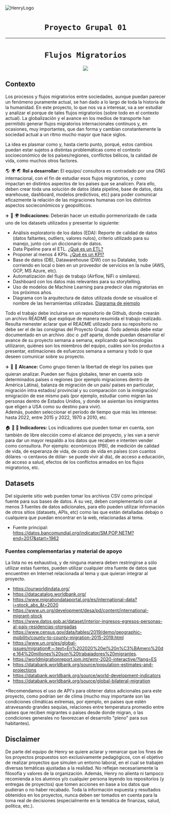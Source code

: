 ![HenryLogo](https://d31uz8lwfmyn8g.cloudfront.net/Assets/logo-henry-white-lg.png)

# <h1 align="center">**`Proyecto Grupal 01`**

- - -

# <h1 align="center">**`Flujos Migratorios`**

<p align="center">
<img src="https://www.flippers.es/wp-content/uploads/2014/03/Flujos-migratorios-internacionales.jpg"   
>
</p>

## **Contexto**
Los procesos y flujos migratorios entre sociedades, aunque puedan parecer un fenómeno puramente actual, se han dado a lo largo de toda la historia de la humanidad. En este proyecto, lo que nos va a interesar, va a ser estudiar y analizar el porque de tales flujos migratorios (sobre todo en el contexto actual). La globalización y el avance en los medios de transporte han permitido generar flujos migratorios internacionales continuos y, en ocasiones, muy importantes, que dan forma y cambian constantemente la sociedad actual a un ritmo mucho mayor que hace siglos.    
     
   
La idea es plasmar como y, hasta cierto punto, porqué, estos cambios puedan estar sujetos a distintas problemáticas como el contexto socioeconómico de los países/regiones, conflictos bélicos, la calidad de vida, como muchos otros factores.
   


:earth_americas: 	:earth_africa: :earth_asia: **Rol a desarrollar:** El equipo/ consultora es contradado por una ONG internacional, con el fin de estudiar esos flujos migratorios, y como impactan en distintos aspectos de los países que se analicen. Para ello, deben crear toda una solución de datos (data pipeline, base de datos, data warehouse, dashboard, modelos predictivos, etc) para poder comunicar eficazmente la relación de las migraciones humanas con los distintos aspectos socieconómicos y geopolíticos.  

:airplane: :ship: :earth_africa: **Indicaciones:**
Deberán hacer un estudio pormenorizado de cada uno de los datasets utilizados y presentar lo siguiente:

- Análisis exploratorio de los datos (EDA): Reporte de calidad de datos (datos faltantes, outliers, valores nulos), criterio utilizado para su manejo, junto con un diccionario de datos.
- Data Pipeline para el ETL. [¿Qué es un ETL?](https://learn.microsoft.com/es-es/azure/architecture/data-guide/relational-data/etl)
- Proponer al menos 4 KPIs. [¿Qué es un KPI?](https://asana.com/es/resources/key-performance-indicator-kpi)
- Base de datos (DB), Datawarehouse (DW) con su Datalake, todo corriendo en local o bien en un proveedor de servicios en la nube (AWS, GCP, MS Azure, etc).
- Automatización del flujo de trabajo (Airflow, NiFi o similares). 
- Dashboard con los datos más relevantes para su storytelling.
- Uso de modelos de Machine Learning para predecir olas migratorias en los próximos años.
- Diagrama con la arquitectura de datos utilizada donde se visualice el nombre de las herramientas utilizadas. [Diagrama de ejemplo](https://learn.microsoft.com/en-us/azure/architecture/solution-ideas/articles/azure-databricks-modern-analytics-architecture)

Todo el trabajo debe incluirse en un repositorio de Github, donde crearán un archivo README que explique de manera resumida el trabajo realizado. Resulta menester aclarar que el README utilizado para su repositorio no debe ser el de las consignas del Proyecto Grupal. Todo además debe estar documentado en un archivo .doc o .pdf aparte, donde puedan desarrollar el avance de su proyecto semana a semana, explicando qué tecnologías utilizaron, quiénes son los miembros del equipo, cuáles son los productos a presentar, estimaciones de esfuerzos semana a semana y todo lo que deseen comunicar sobre su proyecto.


:airplane: :ship: :tram: **Alcance:** Como grupo tienen la libertad de elegir los países que quieran analizar. Pueden ser flujos globales, tener en cuenta solo determinados países o regiones (por ejemplo migraciones dentro de América Látina), balanza de migración de un país/ países en particular, migración intra estados/ provincial y su comparación con la inmigración/ emigración de ese mismo país (por ejemplo, estudiar como migran las personas dentro de Estados Unidos, y donde se asientan los inmigrantes que eligen a USA como su destino para vivir).   
Además, pueden seleccionar el período de tiempo que más les interese: hasta 2022, entre 2015 y 2022, 1970 a 2010, etc.
       
:house: :house_with_garden: :school: **Indicadores:** Los indicadores que pueden tomar en cuenta, son también de libre elección como el alcance del proyecto, y les van a servir para dar un mayor respaldo a los datos que recaben e intenten vender como consultora. Por ejemplo: económicos (PBI), de medición de calidad de vida, de esperanza de vida, de costo de vida en países (con cuantos dólares -o centavos de dólar- se puede vivir al día), de acceso a educación, de acceso a salud, efectos de los conflictos armados en los flujos migratorios, etc.



## **Datasets**
Del siguiente sitio web pueden tomar los archivos CSV como principal fuente para sus bases de datos. A su vez, deben complementarlo con al menos 3 fuentes de datos adicionales, para ello pueden utilizar información de otros sitios (datasets, APIs, etc) como las que están detalladas debajo o cualquiera que puedan encontrar en la web, relacionadas al tema. 
- Fuente principal: https://datos.bancomundial.org/indicator/SM.POP.NETM?end=2017&start=1962

### **Fuentes complementarias y material de apoyo**
La lista no es exhaustiva, y de ninguna manera deben restringirse a sólo utilizar estas fuentes, pueden utilizar cualquier otra fuente de datos que encuentren en Internet relacionada al tema y que quieran integrar al proyecto.

- https://ourworldindata.org/
- https://datacatalog.worldbank.org/
- https://www.migrationdataportal.org/es/international-data?i=stock_abs_&t=2020
- https://www.un.org/development/desa/pd/content/international-migrant-stock
- https://www.datos.gob.ar/dataset/interior-ingresos-egresos-personas-al-pais-residencias-otorgadas
- https://www.census.gov/data/tables/2019/demo/geographic-mobility/county-to-county-migration-2015-2019.html
- https://www.un.org/es/global-issues/migration#:~:text=En%202020%20el%20n%C3%BAmero%20de,164%20millones%20son%20trabajadores%20migrantes.
- https://worldmigrationreport.iom.int/wmr-2020-interactive/?lang=ES
- https://databank.worldbank.org/source/population-estimates-and-projections
- https://databank.worldbank.org/source/world-development-indicators
- https://databank.worldbank.org/source/global-bilateral-migration
   
*Recomendamos el uso de API's para obtener datos adicionales para este proyecto, como podrían ser de clima (mucho muy importante son las condiciones climáticas extremas, por ejemplo, en países que estén atravesando grandes sequías, relaciones entre temperatura promedio entre países que reciben migrantes o países desde donde migran, o las condiciones generales no favorezcan el desarrollo "pleno" para sus habitantes).  


## Disclaimer  
De parte del equipo de Henry se quiere aclarar y remarcar que los fines de los proyectos propuestos son exclusivamente pedagógicos, con el objetivo de realizar proyectos que simulen un entorno laboral, en el cual se trabajen diversas temáticas ajustadas a la realidad.
 No reflejan necesariamente la filosofía y valores de la organización. Además, Henry no alienta ni tampoco recomienda a los alumnos y/o cualquier persona leyendo los repositorios (y entregas de proyectos) que tomen acciones en base a los datos que pudieran o no haber recabado. Toda la información expuesta y resultados obtenidos en los proyectos, nunca deben ser tomados en cuenta para la toma real de decisiones (especialmente en la temática de finanzas, salud, política, etc.).

